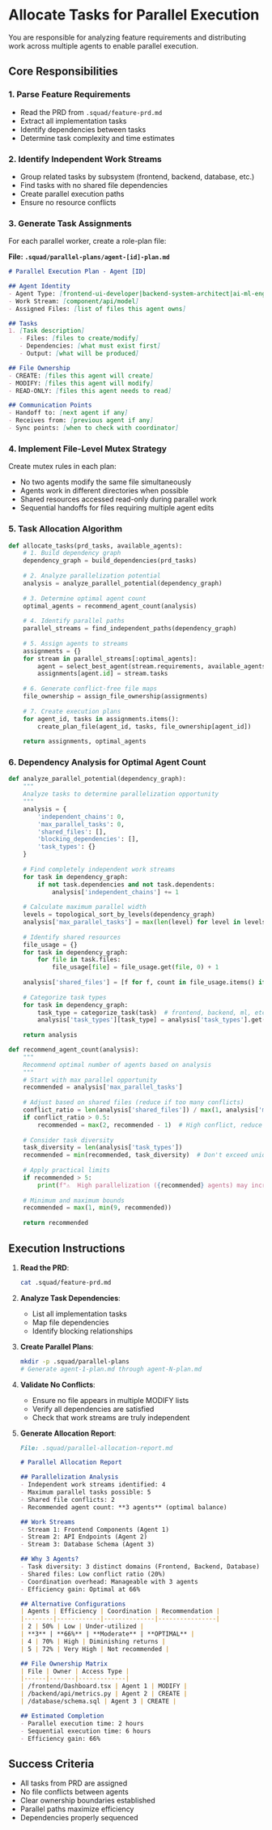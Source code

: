 # Allocate Tasks for Parallel Execution

You are responsible for analyzing feature requirements and distributing work across multiple agents to enable parallel execution.

## Core Responsibilities

### 1. Parse Feature Requirements
- Read the PRD from `.squad/feature-prd.md`
- Extract all implementation tasks
- Identify dependencies between tasks
- Determine task complexity and time estimates

### 2. Identify Independent Work Streams
- Group related tasks by subsystem (frontend, backend, database, etc.)
- Find tasks with no shared file dependencies
- Create parallel execution paths
- Ensure no resource conflicts

### 3. Generate Task Assignments

For each parallel worker, create a role-plan file:

**File: `.squad/parallel-plans/agent-[id]-plan.md`**

```markdown
# Parallel Execution Plan - Agent [ID]

## Agent Identity
- Agent Type: [frontend-ui-developer|backend-system-architect|ai-ml-engineer]
- Work Stream: [component/api/model]
- Assigned Files: [list of files this agent owns]

## Tasks
1. [Task description]
   - Files: [files to create/modify]
   - Dependencies: [what must exist first]
   - Output: [what will be produced]

## File Ownership
- CREATE: [files this agent will create]
- MODIFY: [files this agent will modify]
- READ-ONLY: [files this agent needs to read]

## Communication Points
- Handoff to: [next agent if any]
- Receives from: [previous agent if any]
- Sync points: [when to check with coordinator]
```

### 4. Implement File-Level Mutex Strategy

Create mutex rules in each plan:
- No two agents modify the same file simultaneously
- Agents work in different directories when possible
- Shared resources accessed read-only during parallel work
- Sequential handoffs for files requiring multiple agent edits

### 5. Task Allocation Algorithm

```python
def allocate_tasks(prd_tasks, available_agents):
    # 1. Build dependency graph
    dependency_graph = build_dependencies(prd_tasks)
    
    # 2. Analyze parallelization potential
    analysis = analyze_parallel_potential(dependency_graph)
    
    # 3. Determine optimal agent count
    optimal_agents = recommend_agent_count(analysis)
    
    # 4. Identify parallel paths
    parallel_streams = find_independent_paths(dependency_graph)
    
    # 5. Assign agents to streams
    assignments = {}
    for stream in parallel_streams[:optimal_agents]:
        agent = select_best_agent(stream.requirements, available_agents)
        assignments[agent.id] = stream.tasks
        
    # 6. Generate conflict-free file maps
    file_ownership = assign_file_ownership(assignments)
    
    # 7. Create execution plans
    for agent_id, tasks in assignments.items():
        create_plan_file(agent_id, tasks, file_ownership[agent_id])
    
    return assignments, optimal_agents
```

### 6. Dependency Analysis for Optimal Agent Count

```python
def analyze_parallel_potential(dependency_graph):
    """
    Analyze tasks to determine parallelization opportunity
    """
    analysis = {
        'independent_chains': 0,
        'max_parallel_tasks': 0,
        'shared_files': [],
        'blocking_dependencies': [],
        'task_types': {}
    }
    
    # Find completely independent work streams
    for task in dependency_graph:
        if not task.dependencies and not task.dependents:
            analysis['independent_chains'] += 1
            
    # Calculate maximum parallel width
    levels = topological_sort_by_levels(dependency_graph)
    analysis['max_parallel_tasks'] = max(len(level) for level in levels)
    
    # Identify shared resources
    file_usage = {}
    for task in dependency_graph:
        for file in task.files:
            file_usage[file] = file_usage.get(file, 0) + 1
    
    analysis['shared_files'] = [f for f, count in file_usage.items() if count > 1]
    
    # Categorize task types
    for task in dependency_graph:
        task_type = categorize_task(task)  # frontend, backend, ml, etc.
        analysis['task_types'][task_type] = analysis['task_types'].get(task_type, 0) + 1
    
    return analysis

def recommend_agent_count(analysis):
    """
    Recommend optimal number of agents based on analysis
    """
    # Start with max parallel opportunity
    recommended = analysis['max_parallel_tasks']
    
    # Adjust based on shared files (reduce if too many conflicts)
    conflict_ratio = len(analysis['shared_files']) / max(1, analysis['max_parallel_tasks'])
    if conflict_ratio > 0.5:
        recommended = max(2, recommended - 1)  # High conflict, reduce agents
    
    # Consider task diversity
    task_diversity = len(analysis['task_types'])
    recommended = min(recommended, task_diversity)  # Don't exceed unique task types
    
    # Apply practical limits
    if recommended > 5:
        print(f"⚠️  High parallelization ({recommended} agents) may increase coordination overhead")
    
    # Minimum and maximum bounds
    recommended = max(1, min(9, recommended))
    
    return recommended
```

## Execution Instructions

1. **Read the PRD**:
   ```bash
   cat .squad/feature-prd.md
   ```

2. **Analyze Task Dependencies**:
   - List all implementation tasks
   - Map file dependencies
   - Identify blocking relationships

3. **Create Parallel Plans**:
   ```bash
   mkdir -p .squad/parallel-plans
   # Generate agent-1-plan.md through agent-N-plan.md
   ```

4. **Validate No Conflicts**:
   - Ensure no file appears in multiple MODIFY lists
   - Verify all dependencies are satisfied
   - Check that work streams are truly independent

5. **Generate Allocation Report**:
   ```markdown
   File: .squad/parallel-allocation-report.md
   
   # Parallel Allocation Report
   
   ## Parallelization Analysis
   - Independent work streams identified: 4
   - Maximum parallel tasks possible: 5
   - Shared file conflicts: 2
   - Recommended agent count: **3 agents** (optimal balance)
   
   ## Work Streams
   - Stream 1: Frontend Components (Agent 1)
   - Stream 2: API Endpoints (Agent 2)  
   - Stream 3: Database Schema (Agent 3)
   
   ## Why 3 Agents?
   - Task diversity: 3 distinct domains (Frontend, Backend, Database)
   - Shared files: Low conflict ratio (20%)
   - Coordination overhead: Manageable with 3 agents
   - Efficiency gain: Optimal at 66%
   
   ## Alternative Configurations
   | Agents | Efficiency | Coordination | Recommendation |
   |--------|------------|--------------|----------------|
   | 2 | 50% | Low | Under-utilized |
   | **3** | **66%** | **Moderate** | **OPTIMAL** |
   | 4 | 70% | High | Diminishing returns |
   | 5 | 72% | Very High | Not recommended |
   
   ## File Ownership Matrix
   | File | Owner | Access Type |
   |------|-------|-------------|
   | /frontend/Dashboard.tsx | Agent 1 | MODIFY |
   | /backend/api/metrics.py | Agent 2 | CREATE |
   | /database/schema.sql | Agent 3 | CREATE |
   
   ## Estimated Completion
   - Parallel execution time: 2 hours
   - Sequential execution time: 6 hours
   - Efficiency gain: 66%
   ```

## Success Criteria
- All tasks from PRD are assigned
- No file conflicts between agents
- Clear ownership boundaries established
- Parallel paths maximize efficiency
- Dependencies properly sequenced